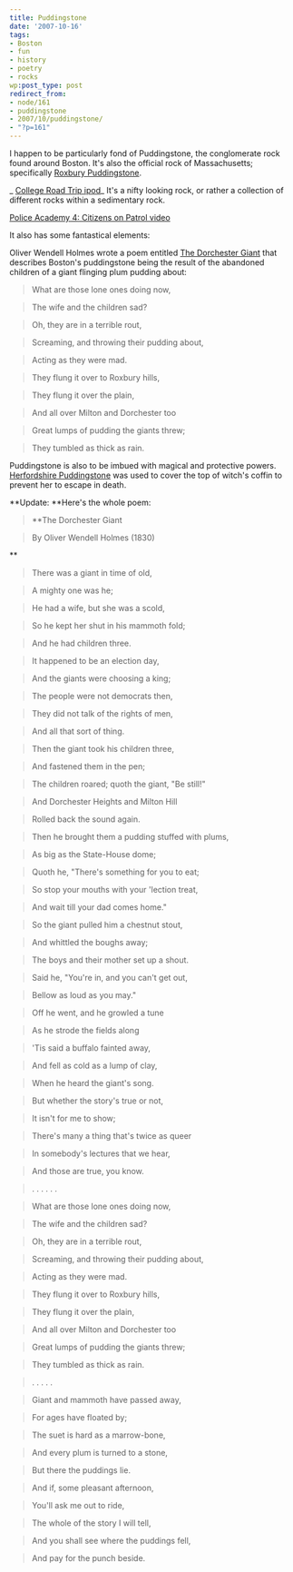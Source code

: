 ```yaml
---
title: Puddingstone
date: '2007-10-16'
tags:
- Boston
- fun
- history
- poetry
- rocks
wp:post_type: post
redirect_from:
- node/161
- puddingstone
- 2007/10/puddingstone/
- "?p=161"
---
```


I happen to be particularly fond of Puddingstone, the conglomerate rock found around Boston. It's also the official rock of Massachusetts; specifically [Roxbury Puddingstone](http://en.wikipedia.org/wiki/Roxbury_puddingstone).

_ [College Road Trip ipod](http://www.iucn-tftsg.org/?college_road_trip)_ It's a nifty looking rock, or rather a collection of different rocks within a sedimentary rock.

[Police Academy 4: Citizens on Patrol video](http://time-travel.com/?police_academy_4_citizens_on_patrol)

It also has some fantastical elements:

Oliver Wendell Holmes wrote a poem entitled [The Dorchester Giant](http://www.ibiblio.org/eldritch/owh/pudding.html) that describes Boston's puddingstone being the result of the abandoned children of a giant flinging plum pudding about:

> What are those lone ones doing now,

> The wife and the children sad?

> Oh, they are in a terrible rout,

> Screaming, and throwing their pudding about,

> Acting as they were mad.

>

> They flung it over to Roxbury hills,

> They flung it over the plain,

> And all over Milton and Dorchester too

> Great lumps of pudding the giants threw;

> They tumbled as thick as rain.

Puddingstone is also to be imbued with magical and protective powers. [Herfordshire Puddingstone](http://en.wikipedia.org/wiki/Hertfordshire_puddingstone) was used to cover the top of witch's coffin to prevent her to escape in death.

**Update: **Here's the whole poem:

> **The Dorchester Giant

> By Oliver Wendell Holmes (1830)

**

>

> There was a giant in time of old,

> A mighty one was he;

> He had a wife, but she was a scold,

> So he kept her shut in his mammoth fold;

> And he had children three.

>

> It happened to be an election day,

> And the giants were choosing a king;

> The people were not democrats then,

> They did not talk of the rights of men,

> And all that sort of thing.

>

> Then the giant took his children three,

> And fastened them in the pen;

> The children roared; quoth the giant, "Be still!"

> And Dorchester Heights and Milton Hill

> Rolled back the sound again.

>

> Then he brought them a pudding stuffed with plums,

> As big as the State-House dome;

> Quoth he, "There's something for you to eat;

> So stop your mouths with your 'lection treat,

> And wait till your dad comes home."

>

> So the giant pulled him a chestnut stout,

> And whittled the boughs away;

> The boys and their mother set up a shout.

> Said he, "You're in, and you can't get out,

> Bellow as loud as you may."

>

> Off he went, and he growled a tune

> As he strode the fields along

> 'Tis said a buffalo fainted away,

> And fell as cold as a lump of clay,

> When he heard the giant's song.

>

> But whether the story's true or not,

> It isn't for me to show;

> There's many a thing that's twice as queer

> In somebody's lectures that we hear,

> And those are true, you know.

>

> . . . . . .

>

> What are those lone ones doing now,

> The wife and the children sad?

> Oh, they are in a terrible rout,

> Screaming, and throwing their pudding about,

> Acting as they were mad.

>

> They flung it over to Roxbury hills,

> They flung it over the plain,

> And all over Milton and Dorchester too

> Great lumps of pudding the giants threw;

> They tumbled as thick as rain.

>

> . . . . .

>

> Giant and mammoth have passed away,

> For ages have floated by;

> The suet is hard as a marrow-bone,

> And every plum is turned to a stone,

> But there the puddings lie.

>

> And if, some pleasant afternoon,

> You'll ask me out to ride,

> The whole of the story I will tell,

> And you shall see where the puddings fell,

> And pay for the punch beside.
